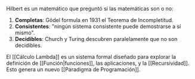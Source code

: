 Hilbert es un matemático que preguntó si las matemáticas son o no:

1. **Completas**: Gödel formula en 1931 el Teorema de Incompletitud.
2. **Consistentes**: "ningún sistema consistente puede demostrarse a sí mismo".
3. **Decidibles**: Church y Turing descubren paralelamente que no son decidibles.

El [[Cálculo Lambda]] es un sistema formal diseñado para explorar la definición de [[Función|funciones]], las aplicaciones, y la [[Recursividad]]. Esto genera un nuevo [[Paradigma de Programación]].

